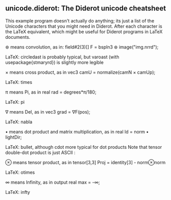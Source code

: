 ## unicode.diderot: The Diderot unicode cheatsheet

This example program doesn't actually do anything; its just a
list of the Unicode characters that you might need in Diderot.
After each character is the LaTeX equivalent, which might be
useful for Diderot programs in LaTeX documents.

⊛ means convolution, as in:
	field#2(3)[] F = bspln3 ⊛ image("img.nrrd");

LaTeX: circledast is probably typical, but
varoast (with usepackage{stmaryrd}) is slightly more legible

× means cross product, as in
	vec3 camU = normalize(camN × camUp);

LaTeX: times

π means Pi, as in
	real rad = degrees*π/180;

LaTeX: pi

∇ means Del, as in
	vec3 grad = ∇F(pos);

LaTeX: nabla

• means dot product and matrix multiplication, as in
	real ld = norm • lightDir;

LaTeX: bullet, although cdot more typical for dot products
Note that tensor double-dot product is just ASCII :

⊗ means tensor product, as in
	tensor[3,3] Proj = identity[3] - norm⊗norm

LaTeX: otimes

∞ means Infinity, as in
	output real max = -∞;

LaTeX: infty

